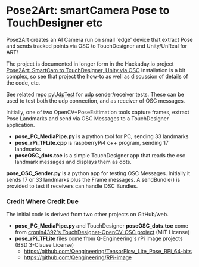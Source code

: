 # Pose2Art: smartCamera Pose to TouchDesigner etc

Pose2Art creates an AI Camera run on small 'edge' device that extract Pose and sends tracked points via OSC to TouchDesigner and Unity/UnReal for ART!

The project is documented in longer form in the Hackaday.io project [Pose2Art: SmartCam to TouchDesigner, Unity via OSC](https://hackaday.io/project/188345-pose2art-smartcam-to-touchdesigner-unity-via-osc) Installation is a bit complex, so see that project the how-to as well as discussion of details of the code, etc.

See related repo [pyUdpTest](https://github.com/MauiJerry/pyUdpTest) for udp sender/receiver tests. These can be used to test both the udp connection, and as receiver of OSC messages.

Initially, one of two OpenCV+PoseEsitimation tools capture frames, extract Pose Landmarks and send via OSC Messages to a TouchDesigner application. 
- **pose_PC_MediaPipe.py** is a python tool for PC, sending 33 landmarks 
- **pose_rPi_TFLite.cpp** is raspberryPi4 c++ program, sending 17 landmarks  
- **poseOSC_dots.toe** is a simple TouchDesigner app that reads the osc landmark messages and displays them as dots.  

**pose_OSC_Sender.py** is a python app for testing OSC Messages. Initially it sends 17 or 33 landmarks plus the Frame messages. A sendBundle() is provided to test if receivers can handle OSC Bundles.

### Credit Where Credit Due

The initial code is derived from two other projects on GitHub/web.
- **pose_PC_MediaPipe.py** and TouchDesigner **poseOSC_dots.toe** come from [cronin4392's TouchDesigner-OpenCV-OSC project](https://github.com/cronin4392/TouchDesigner-OpenCV-OSC) (MIT License)
- **pose_rPi_TFLite** files come from Q-Engineering's rPi image projects (BSD 3-Clause License)
	- https://github.com/Qengineering/TensorFlow_Lite_Pose_RPi_64-bits
	- https://github.com/Qengineering/RPi-image



